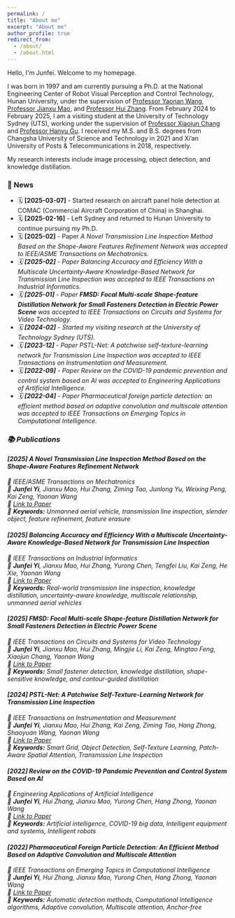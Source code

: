 ```yaml
---
permalink: /
title: "About me"
excerpt: "About me"
author_profile: true
redirect_from: 
  - /about/ 
  - /about.html
---
```


Hello, I'm Junfei. Welcome to my homepage.

I was born in 1997 and am currently pursuing a Ph.D. at the National Engineering Center of Robot Visual Perception and Control Technology, Hunan University, under the supervision of [Professor Yaonan Wang](https://eeit.hnu.edu.cn/info/1277/4490.htm), [Professor Jianxu Mao](https://eeit.hnu.edu.cn/info/1404/4625.htm), and [Professor Hui Zhang](https://robotics.hnu.edu.cn/info/1071/1538.htm). From February 2024 to February 2025, I am a visiting student at the University of Technology Sydney (UTS), working under the supervision of [Professor Xiaojun Chang](https://www.xiaojun.ai/) and [Professor Hanyu Gu](https://profiles.uts.edu.au/Hanyu.Gu). I received my M.S. and B.S. degrees from Changsha University of Science and Technology in 2021 and Xi’an University of Posts & Telecommunications in 2018, respectively.  

My research interests include image processing,  object detection, and knowledge distillation.

### 📢 News  

<div class="news-section">  
  <ul>
    <li>🗓️ <strong>[2025-03-07]</strong> - Started research on aircraft panel hole detection at COMAC (Commercial Aircraft Corporation of China) in Shanghai.</li>  
    <li>🗓️ <strong>[2025-02-16]</strong> - Left Sydney and returned to Hunan University to continue pursuing my Ph.D.</li>  
    <li>🗓️ <strong>[2025-02]</strong> - Paper <em>A Novel Transmission Line Inspection Method Based on the Shape-Aware Features Refinement Network<em> was accepted to IEEE/ASME Transactions on Mechatronics.</li>  
    <li>🗓️ <strong>[2025-02]</strong> - Paper <em>Balancing Accuracy and Efficiency With a Multiscale Uncertainty-Aware Knowledge-Based Network for Transmission Line Inspection<em> was accepted to IEEE Transactions on Industrial Informatics.</li>  
    <li>🗓️ <strong>[2025-01]</strong> - Paper <strong>FMSD: Focal Multi-scale Shape-feature Distillation Network for Small Fasteners Detection in Electric Power Scene</strong> was accepted to IEEE Transactions on Circuits and Systems for Video Technology.</li>  
    <li>🗓️ <strong>[2024-02]</strong> - Started my visiting research at the University of Technology Sydney (UTS).</li>  
    <li>🗓️ <strong>[2023-12]</strong> - Paper <em>PSTL-Net: A patchwise self-texture-learning network for Transmission Line Inspection<em> was accepted to IEEE Transactions on Instrumentation and Measurement.</li>  
    <li>🗓️ <strong>[2022-09]</strong> - Paper <em>Review on the COVID-19 pandemic prevention and control system based on AI<em> was accepted to Engineering Applications of Artificial Intelligence.</li>  
    <li>🗓️ <strong>[2022-04]</strong> - Paper <em>Pharmaceutical foreign particle detection: an efficient method based on adaptive convolution and multiscale attention<em> was accepted to IEEE Transactions on Emerging Topics in Computational Intelligence.</li>  
  </ul>
</div>

### 📚 Publications  

#### **[2025] A Novel Transmission Line Inspection Method Based on the Shape-Aware Features Refinement Network**  
📌 *IEEE/ASME Transactions on Mechatronics*  
👥 <strong>Junfei Yi</strong>, Jianxu Mao, Hui Zhang, Ziming Tao, Junlong Yu, Weixing Peng, Kai Zeng, Yaonan Wang  
🔗 [Link to Paper](https://ieeexplore.ieee.org/abstract/document/10887538/)  
📖 **Keywords:** Unmanned aerial vehicle, transmission line inspection, slender object, feature refinement, feature erasure  

#### **[2025] Balancing Accuracy and Efficiency With a Multiscale Uncertainty-Aware Knowledge-Based Network for Transmission Line Inspection**  
📌 *IEEE Transactions on Industrial Informatics*  
👥 <strong>Junfei Yi</strong>, Jianxu Mao, Hui Zhang, Yurong Chen, Tengfei Liu, Kai Zeng, He Xie, Yaonan Wang  
🔗 [Link to Paper](https://ieeexplore.ieee.org/abstract/document/10841846/)  
📖 **Keywords:** Real-world transmission line inspection, knowledge distillation, uncertainty-aware knowledge, multiscale relationship, unmanned aerial vehicles  

#### **[2025] FMSD: Focal Multi-scale Shape-feature Distillation Network for Small Fasteners Detection in Electric Power Scene**  
📌 *IEEE Transactions on Circuits and Systems for Video Technology*  
👥 <strong>Junfei Yi</strong>, Jianxu Mao, Hui Zhang, Mingjie Li, Kai Zeng, Mingtao Feng, Xiaojun Chang, Yaonan Wang  
🔗 [Link to Paper](https://ieeexplore.ieee.org/abstract/document/10731891)  
📖 **Keywords:** Small fastener detection, knowledge distillation, shape-sensitive knowledge, and contour-guided distillation  

#### **[2024] PSTL-Net: A Patchwise Self-Texture-Learning Network for Transmission Line Inspection**  
📌 *IEEE Transactions on Instrumentation and Measurement*  
👥 <strong>Junfei Yi</strong>, Jianxu Mao, Hui Zhang, Kai Zeng, Ziming Tao, Hang Zhong, Shaoyuan Wang, Yaonan Wang  
🔗 [Link to Paper](https://ieeexplore.ieee.org/abstract/document/10375333)  
📖 **Keywords:** Smart Grid, Object Detection, Self-Texture Learning, Patch-Aware Spatial Attention, Transmission Line Inspection  

#### **[2022] Review on the COVID-19 Pandemic Prevention and Control System Based on AI**  
📌 *Engineering Applications of Artificial Intelligence*  
👥 <strong>Junfei Yi</strong>, Hui Zhang, Jianxu Mao, Yurong Chen, Hang Zhong, Yaonan Wang  
🔗 [Link to Paper](https://www.sciencedirect.com/science/article/pii/S0952197622002858)  
📖 **Keywords:** Artificial intelligence, COVID-19 big data, Intelligent equipment and systems, Intelligent robots  

#### **[2022] Pharmaceutical Foreign Particle Detection: An Efficient Method Based on Adaptive Convolution and Multiscale Attention**  
📌 *IEEE Transactions on Emerging Topics in Computational Intelligence*  
👥 <strong>Junfei Yi</strong>, Hui Zhang, Jianxu Mao, Yurong Chen, Hang Zhong, Yaonan Wang  
🔗 [Link to Paper](https://ieeexplore.ieee.org/abstract/document/9756199/)  
📖 **Keywords:** Automatic detection methods, Computational intelligence algorithms, Adaptive convolution, Multiscale attention, Anchor-free
